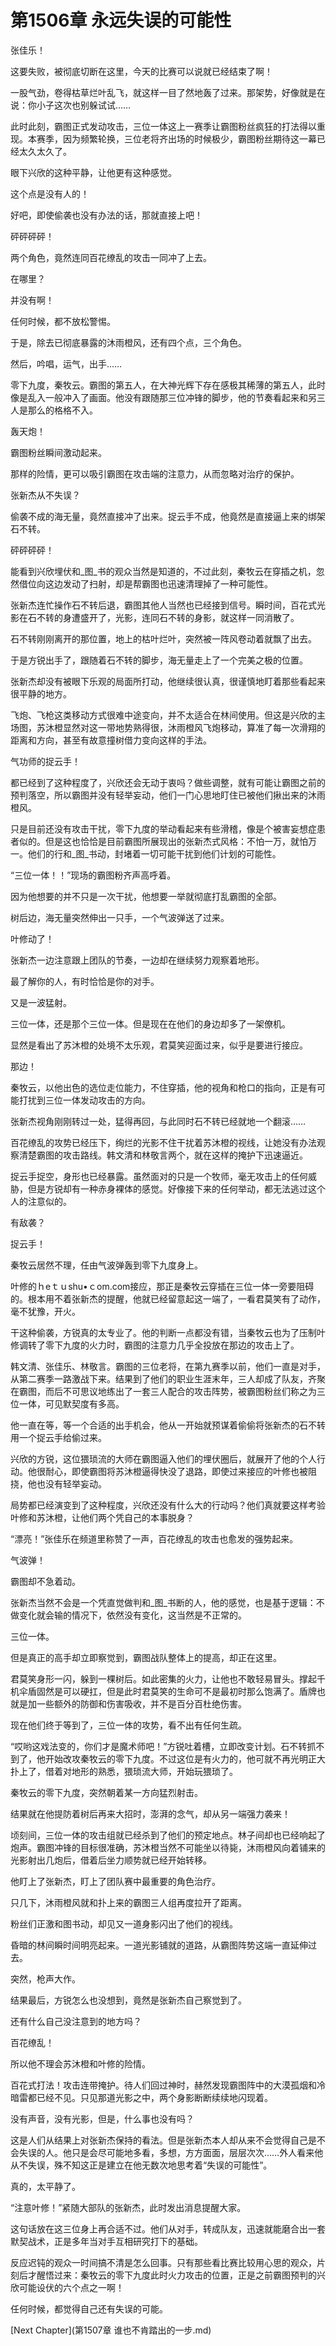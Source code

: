 # 第1506章 永远失误的可能性

张佳乐！

这要失败，被彻底切断在这里，今天的比赛可以说就已经结束了啊！

一股气劲，卷得枯草烂叶乱飞，就这样一目了然地轰了过来。那架势，好像就是在说：你小子这次也别躲试试……

此时此刻，霸图正式发动攻击，三位一体这上一赛季让霸图粉丝疯狂的打法得以重现。本赛季，因为频繁轮换，三位老将齐出场的时候极少，霸图粉丝期待这一幕已经太久太久了。

眼下兴欣的这种平静，让他更有这种感觉。

这个点是没有人的！

好吧，即使偷袭也没有办法的话，那就直接上吧！

砰砰砰砰！

两个角色，竟然连同百花缭乱的攻击一同冲了上去。

在哪里？

并没有啊！

任何时候，都不放松警惕。

于是，除去已彻底暴露的沐雨橙风，还有四个点，三个角色。

然后，吟唱，运气，出手……

零下九度，秦牧云。霸图的第五人，在大神光辉下存在感极其稀薄的第五人，此时像是乱入一般冲入了画面。他没有跟随那三位冲锋的脚步，他的节奏看起来和另三人是那么的格格不入。

轰天炮！

霸图粉丝瞬间激动起来。

那样的险情，更可以吸引霸图在攻击端的注意力，从而忽略对治疗的保护。

张新杰从不失误？

偷袭不成的海无量，竟然直接冲了出来。捉云手不成，他竟然是直接逼上来的绑架石不转。

砰砰砰砰！

能看到兴欣埋伏和_图_书的观众当然是知道的，不过此刻，秦牧云在穿插之机，忽然借位向这边发动了扫射，却是帮霸图也迅速清理掉了一种可能性。

张新杰连忙操作石不转后退，霸图其他人当然也已经接到信号。瞬时间，百花式光影在石不转的身遭盛开了，光影，连同石不转的身影，就这样一同消散了。

石不转刚刚离开的那位置，地上的枯叶烂叶，突然被一阵风卷动着就飘了出去。

于是方锐出手了，跟随着石不转的脚步，海无量走上了一个完美之极的位置。

张新杰却没有被眼下乐观的局面所打动，他继续很认真，很谨慎地盯着那些看起来很平静的地方。

飞炮、飞枪这类移动方式很难中途变向，并不太适合在林间使用。但这是兴欣的主场图，苏沐橙显然对这一带地势熟得很，沐雨橙风飞炮移动，算准了每一次滑翔的距离和方向，甚至有故意撞树借力变向这样的手法。

气功师的捉云手！

都已经到了这种程度了，兴欣还会无动于衷吗？做些调整，就有可能让霸图之前的预判落空，所以霸图并没有轻举妄动，他们一门心思地盯住已被他们揪出来的沐雨橙风。

只是目前还没有攻击干扰，零下九度的举动看起来有些滑稽，像是个被害妄想症患者似的。但是这也恰恰是目前霸图所展现出的张新杰式风格：不怕一万，就怕万一。他们的行和_图_书动，封堵着一切可能干扰到他们计划的可能性。

“三位一体！！”现场的霸图粉齐声高呼着。

因为他想要的并不只是一次干扰，他想要一举就彻底打乱霸图的全部。

树后边，海无量突然伸出一只手，一个气波弹送了过来。

叶修动了！

张新杰一边注意跟上团队的节奏，一边却在继续努力观察着地形。

最了解你的人，有时恰恰是你的对手。

又是一波猛射。

三位一体，还是那个三位一体。但是现在在他们的身边却多了一架僚机。

显然是看出了苏沐橙的处境不太乐观，君莫笑迎面过来，似乎是要进行接应。

那边！

秦牧云，以他出色的选位走位能力，不住穿插，他的视角和枪口的指向，正是有可能打扰到三位一体发动攻击的方向。

张新杰视角刚刚转过一处，猛得再回，与此同时石不转已经就地一个翻滚……

百花缭乱的攻势已经压下，绚烂的光影不住干扰着苏沐橙的视线，让她没有办法观察清楚霸图的攻击路线。韩文清和林敬言两个，就在这样的掩护下迅速逼近。

捉云手捉空，身形也已经暴露。虽然面对的只是一个牧师，毫无攻击上的任何威胁，但是方锐却有一种赤身裸体的感觉。好像接下来的任何举动，都无法逃过这个人的注意似的。

有敌袭？

捉云手！

秦牧云居然不理，任由气波弹轰到零下九度身上。

叶修的ｈeｔｕshu•ｃom.com接应，那正是秦牧云穿插在三位一体一旁要阻碍的。根本用不着张新杰的提醒，他就已经留意起这一端了，一看君莫笑有了动作，毫不犹豫，开火。

干这种偷袭，方锐真的太专业了。他的判断一点都没有错，当秦牧云也为了压制叶修调转了零下九度的火力时，霸图的注意力几乎全投放在那边的攻击上了。

韩文清、张佳乐、林敬言。霸图的三位老将，在第九赛季以前，他们一直是对手，从第二赛季一路激战下来。结果到了他们的职业生涯末年，三人却成了队友，齐聚在霸图，而后不可思议地练出了一套三人配合的攻击阵势，被霸图粉丝们称之为三位一体，可见默契度有多高。

他一直在等，等一个合适的出手机会，他从一开始就预谋着偷偷将张新杰的石不转用一个捉云手给偷过来。

兴欣的方锐，这位猥琐流的大师在霸图逼入他们的埋伏圈后，就展开了他的个人行动。他很耐心，即使霸图将苏沐橙逼得快没了退路，即使过来接应的叶修也被阻挠，他也没有轻举妄动。

局势都已经演变到了这种程度，兴欣还没有什么大的行动吗？他们真就要这样考验叶修和苏沐橙，让他们两个凭自己的本事脱身？

“漂亮！”张佳乐在频道里称赞了一声，百花缭乱的攻击也愈发的强势起来。

气波弹！

霸图却不急着动。

张新杰当然不会是一个凭直觉做判和_图_书断的人，他的感觉，也是基于逻辑：不做变化就会输的情况下，依然没有变化，这当然是不正常的。

三位一体。

但是真正的高手却立即察觉到，霸图战队整体上的提高，却正在这里。

君莫笑身形一闪，躲到一棵树后。如此密集的火力，让他也不敢轻易冒头。撑起千机伞盾固然是可以硬扛，但是此时君莫笑的生命可不是最初时那么饱满了。盾牌也就是加一些额外的防御和伤害吸收，并不是百分百杜绝伤害。

现在他们终于等到了，三位一体的攻势，看不出有任何生疏。

“哎哟这戏法变的，你们才是魔术师吧！”方锐吐着槽，立即改变计划。石不转抓不到了，他开始改攻秦牧云的零下九度。不过这位是有火力的，他可就不再光明正大扑上了，借着对地形的熟悉，猥琐流大师，开始玩猥琐了。

秦牧云的零下九度，突然朝着某一方向猛烈射击。

结果就在他提防着树后再来大招时，澎湃的念气，却从另一端强力袭来！

顷刻间，三位一体的攻击组就已经杀到了他们的预定地点。林子间却也已经响起了炮声。霸图冲锋的目标很准确，苏沐橙当然不可能坐以待毙，沐雨橙风向着铺来的光影射出几炮后，借着后坐力顺势就已经开始转移。

他盯上了张新杰，盯上了团队赛中最重要的角色治疗。

只几下，沐雨橙风就和扑上来的霸图三人组再度拉开了距离。

粉丝们正激和图书动，却见又一道身影闪出了他们的视线。

昏暗的林间瞬时间明亮起来。一道光影铺就的道路，从霸图阵势这端一直延伸过去。

突然，枪声大作。

结果最后，方锐怎么也没想到，竟然是张新杰自己察觉到了。

还有什么自己没注意到的地方吗？

百花缭乱！

所以他不理会苏沐橙和叶修的险情。

百花式打法！攻击连带掩护。待人们回过神时，赫然发现霸图阵中的大漠孤烟和冷暗雷都已经不见。只见那道光影之中，两个身影断断续续地闪现着。

没有声音，没有光影，但是，什么事也没有吗？

这是人们从结果上对张新杰保持的看法。但是张新杰本人却从来不会觉得自己是不会失误的人。他只是会尽可能地多看，多想，方方面面，层层次次……外人看来他从不失误，殊不知这正是建立在他无数次地思考着“失误的可能性”。

真的，太平静了。

“注意叶修！”紧随大部队的张新杰，此时发出消息提醒大家。

这句话放在这三位身上再合适不过。他们从对手，转成队友，迅速就能磨合出一套默契战术，正是多年当对手互相研究打下的基础。

反应迟钝的观众一时间搞不清是怎么回事。只有那些看比赛比较用心思的观众，片刻后才醒悟过来：秦牧云的零下九度此时火力攻击的位置，正是之前霸图预判的兴欣可能设伏的六个点之一啊！

任何时候，都觉得自己还有失误的可能。



[Next Chapter](第1507章 谁也不肯踏出的一步.md)